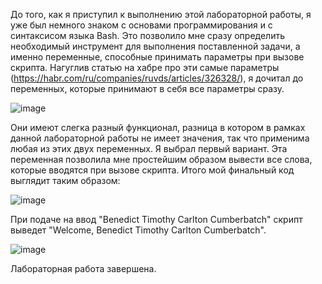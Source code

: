До того, как я приступил к выполнению этой лабораторной работы, я уже был немного знаком с основами программирования и с синтаксисом языка Bash.
Это позволило мне сразу определить необходимый инструмент для выполнения поставленной задачи, а именно переменные, способные принимать параметры при вызове скрипта.
Нагуглив статью на хабре про эти самые параметры (https://habr.com/ru/companies/ruvds/articles/326328/), я дочитал до переменных, которые принимают в себя все параметры сразу.

![image](https://github.com/user-attachments/assets/95c49297-5c9f-4a12-bda7-3a4fe9e62a16)

Они имеют слегка разный функционал, разница в котором в рамках данной лабораторной работы не имеет значения, так что применима любая из этих двух переменных.
Я выбрал первый вариант. Эта переменная позволила мне простейшим образом вывести все слова, которые вводятся при вызове скрипта.
Итого мой финальный код выглядит таким образом:

![image](https://github.com/user-attachments/assets/39861950-da3d-4d25-b5a1-444b17a14c29)

При подаче на ввод "Benedict Timothy Carlton Cumberbatch" скрипт выведет "Welcome, Benedict Timothy Carlton Cumberbatch".

![image](https://github.com/user-attachments/assets/5442be67-9b5b-4ab2-b046-ae239d9c114b)

Лабораторная работа завершена.
